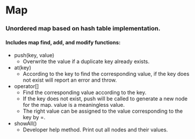 # Map

### Unordered map based on hash table implementation.

#### Includes map find, add, and modify functions:

- push(key, value)
  - Overwrite the value if a duplicate key already exists.
- at(key)
  - According to the key to find the corresponding value, if the key does not exist will report an error and throw.
- operator[]
  - Find the corresponding value according to the key. 
  - If the key does not exist, push will be called to generate a new node for the map. value is a meaningless value.
  - The right value can be assigned to the value corresponding to the key by =.
- showAll()
  - Developer help method. Print out all nodes and their values.

